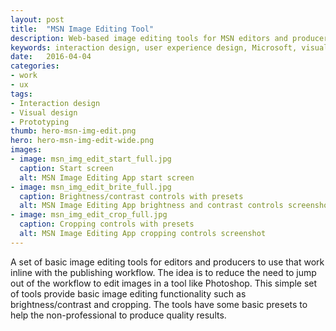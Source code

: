 ```yaml
---
layout: post
title:  "MSN Image Editing Tool"
description: Web-based image editing tools for MSN editors and producers.
keywords: interaction design, user experience design, Microsoft, visual design
date:   2016-04-04
categories: 
- work
- ux
tags:
- Interaction design
- Visual design
- Prototyping
thumb: hero-msn-img-edit.png
hero: hero-msn-img-edit-wide.png
images:
- image: msn_img_edit_start_full.jpg
  caption: Start screen
  alt: MSN Image Editing App start screen
- image: msn_img_edit_brite_full.jpg
  caption: Brightness/contrast controls with presets
  alt: MSN Image Editing App brightness and contrast controls screenshot
- image: msn_img_edit_crop_full.jpg
  caption: Cropping controls with presets
  alt: MSN Image Editing App cropping controls screenshot
---
```

A set of basic image editing tools for editors and producers to use that work inline with the publishing workflow. The idea is to reduce the need to jump out of the workflow to edit images in a tool like Photoshop. This simple set of tools provide basic image editing functionality such as brightness/contrast and cropping. The tools have some basic presets to help the non-professional to produce quality results.
